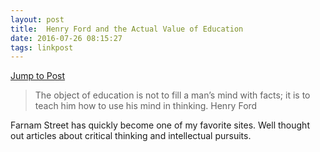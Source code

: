 ```yaml
---
layout: post
title:  Henry Ford and the Actual Value of Education
date: 2016-07-26 08:15:27
tags: linkpost
---
```

[Jump to Post](https://www.farnamstreetblog.com/2016/07/henry-ford-actual-value-education/)

> The object of education is not to fill a man’s mind with facts; it is to teach him how to use his mind in thinking.
> Henry Ford

Farnam Street has quickly become one of my favorite sites. Well thought out articles about critical thinking and intellectual pursuits. 
